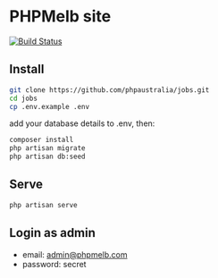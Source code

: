 # PHPMelb site
[![Build Status][ico-travis]][link-travis]

## Install

```bash
git clone https://github.com/phpaustralia/jobs.git
cd jobs
cp .env.example .env
```

add your database details to .env, then:

```bash
composer install
php artisan migrate
php artisan db:seed
```

## Serve

```bash
php artisan serve
```

## Login as admin

- email: admin@phpmelb.com
- password: secret

[link-travis]: https://travis-ci.org/phpaustralia/jobs
[ico-travis]: https://img.shields.io/travis/phpaustralia/jobs/master.svg?style=flat-square